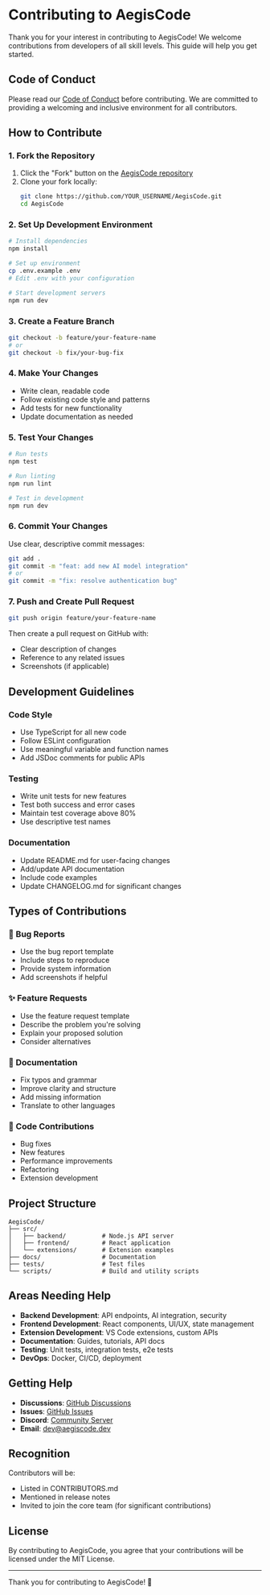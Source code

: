 # Contributing to AegisCode

Thank you for your interest in contributing to AegisCode! We welcome contributions from developers of all skill levels. This guide will help you get started.

## Code of Conduct

Please read our [Code of Conduct](CODE_OF_CONDUCT.md) before contributing. We are committed to providing a welcoming and inclusive environment for all contributors.

## How to Contribute

### 1. Fork the Repository

1. Click the "Fork" button on the [AegisCode repository](https://github.com/[YOUR_USERNAME]/AegisCode)
2. Clone your fork locally:
   ```bash
   git clone https://github.com/YOUR_USERNAME/AegisCode.git
   cd AegisCode
   ```

### 2. Set Up Development Environment

```bash
# Install dependencies
npm install

# Set up environment
cp .env.example .env
# Edit .env with your configuration

# Start development servers
npm run dev
```

### 3. Create a Feature Branch

```bash
git checkout -b feature/your-feature-name
# or
git checkout -b fix/your-bug-fix
```

### 4. Make Your Changes

- Write clean, readable code
- Follow existing code style and patterns
- Add tests for new functionality
- Update documentation as needed

### 5. Test Your Changes

```bash
# Run tests
npm test

# Run linting
npm run lint

# Test in development
npm run dev
```

### 6. Commit Your Changes

Use clear, descriptive commit messages:

```bash
git add .
git commit -m "feat: add new AI model integration"
# or
git commit -m "fix: resolve authentication bug"
```

### 7. Push and Create Pull Request

```bash
git push origin feature/your-feature-name
```

Then create a pull request on GitHub with:
- Clear description of changes
- Reference to any related issues
- Screenshots (if applicable)

## Development Guidelines

### Code Style

- Use TypeScript for all new code
- Follow ESLint configuration
- Use meaningful variable and function names
- Add JSDoc comments for public APIs

### Testing

- Write unit tests for new features
- Test both success and error cases
- Maintain test coverage above 80%
- Use descriptive test names

### Documentation

- Update README.md for user-facing changes
- Add/update API documentation
- Include code examples
- Update CHANGELOG.md for significant changes

## Types of Contributions

### 🐛 Bug Reports

- Use the bug report template
- Include steps to reproduce
- Provide system information
- Add screenshots if helpful

### ✨ Feature Requests

- Use the feature request template
- Describe the problem you're solving
- Explain your proposed solution
- Consider alternatives

### 📝 Documentation

- Fix typos and grammar
- Improve clarity and structure
- Add missing information
- Translate to other languages

### 🔧 Code Contributions

- Bug fixes
- New features
- Performance improvements
- Refactoring
- Extension development

## Project Structure

```
AegisCode/
├── src/
│   ├── backend/          # Node.js API server
│   ├── frontend/         # React application
│   └── extensions/       # Extension examples
├── docs/                 # Documentation
├── tests/                # Test files
└── scripts/              # Build and utility scripts
```

## Areas Needing Help

- **Backend Development**: API endpoints, AI integration, security
- **Frontend Development**: React components, UI/UX, state management
- **Extension Development**: VS Code extensions, custom APIs
- **Documentation**: Guides, tutorials, API docs
- **Testing**: Unit tests, integration tests, e2e tests
- **DevOps**: Docker, CI/CD, deployment

## Getting Help

- **Discussions**: [GitHub Discussions](https://github.com/[YOUR_USERNAME]/AegisCode/discussions)
- **Issues**: [GitHub Issues](https://github.com/[YOUR_USERNAME]/AegisCode/issues)
- **Discord**: [Community Server](https://discord.gg/aegiscode)
- **Email**: dev@aegiscode.dev

## Recognition

Contributors will be:
- Listed in CONTRIBUTORS.md
- Mentioned in release notes
- Invited to join the core team (for significant contributions)

## License

By contributing to AegisCode, you agree that your contributions will be licensed under the MIT License.

---

Thank you for contributing to AegisCode! 🚀
